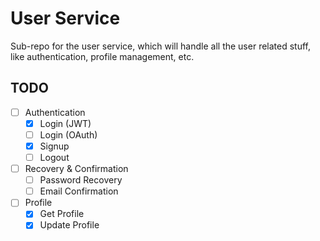 # User Service

Sub-repo for the user service, which will handle all the user related stuff, like authentication, profile management, etc.

## TODO

- [ ] Authentication
    - [X] Login (JWT)
    - [ ] Login (OAuth)
    - [X] Signup
    - [ ] Logout
- [ ] Recovery & Confirmation
    - [ ] Password Recovery
    - [ ] Email Confirmation
- [ ] Profile 
    - [X] Get Profile
    - [X] Update Profile
